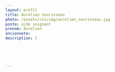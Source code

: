 ```yaml
---
layout: profil
title: Aurelien Sourisseau
photo: /assets/css/img/aurelien_sourisseau.jpg
poste: aide soignant
prenom: Aurelien
anciennete: 
description: |
 

  

  
---
```

